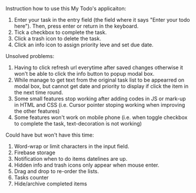 Instruction how to use this My Todo's applicaiton: 
1. Enter your task in the entry field (the field where it says "Enter your todo here"). Then, press enter or return in the keyboard. 
2. Tick a checkbox to complete the task.
3. Click a trash icon to delete the task. 
4. Click an info icon to assign priority leve and set due date.

Unsolved problems: 
1. Having to click refresh url everytime after saved changes otherwise it won't be able to click the info button to popup modal box. 
2. While manage to get text from the original task list to be appearred on modal box, but cannot get date and priority to display if click the item in the next time round. 
3. Some small features stop working after adding codes in JS or mark-up in HTML and CSS (i.e. Cursor pointer stoping working when improving the other features)
4. Some features won't work on mobile phone (i.e. when toggle checkbox to complete the task, text-decoration is not working)


Could have but won't have this time: 
1. Word-wrap or limit characters in the input field. 
2. Firebase storage
3. Notification when to do items datelines are up. 
4. Hidden info and trash icons only appear when mouse enter. 
5. Drag and drop to re-order the lists. 
6. Tasks counter
7. Hide/archive completed items 
